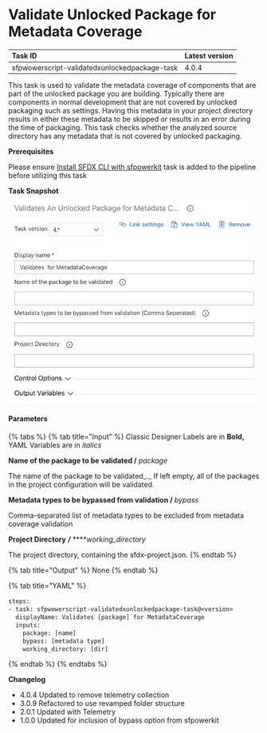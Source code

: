 # Validate Unlocked Package for Metadata Coverage

| Task ID | Latest version |
| :--- | :--- |
| sfpwowerscript-validatedxunlockedpackage-task | 4.0.4 |

This task is used to validate the metadata coverage of components that are part of the unlocked package you are building. Typically there are components in normal development that are not covered by unlocked packaging such as settings. Having this metadata in your project directory results in either these metadata to be skipped or results in an error during the time of packaging. This task checks whether the analyzed  source directory has any metadata that is not covered by unlocked packaging.

**Prerequisites**

Please ensure [Install SFDX CLI with sfpowerkit](../utility-tasks/install-sfdx-cli-with-sfpowerkit.md)  task is added to the pipeline before utilizing this task

**Task Snapshot**

![](../../../.gitbook/assets/screen-shot-2020-07-03-at-11.01.50-pm.png)

#### Parameters

{% tabs %}
{% tab title="Input" %}
Classic Designer Labels are in **Bold,**  YAML Variables are in _italics_

  
**Name of the package to be validated /** _package_

The name of the package to be validated_._ If left empty, all of the packages in the project configuration will be validated.

**Metadata types to be bypassed from validation /** _bypass_

Comma-separated list of metadata types to be excluded from metadata coverage validation

**Project Directory** _**/**_  ****_working\_directory_

The project directory, containing the sfdx-project.json.
{% endtab %}

{% tab title="Output" %}
None
{% endtab %}

{% tab title="YAML" %}
```text
steps:
- task: sfpwowerscript-validatedxunlockedpackage-task@<version>
  displayName: Validates [package] for MetadataCoverage
  inputs:
    package: [name]
    bypass: [metadata type]
    working_directory: [dir]
```
{% endtab %}
{% endtabs %}

**Changelog**

* 4.0.4 Updated to remove telemetry collection
* 3.0.9 Refactored to use revamped folder structure
* 2.0.1 Updated with Telemetry
* 1.0.0 Updated for inclusion of bypass option from sfpowerkit

